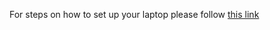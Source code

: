 For steps on how to set up your laptop please follow [this link](https://docs.google.com/document/d/1ATz1OseHsP312doLC3NHczXmJ8UD7nwWaF3_pSPANIY/edit?usp=sharing)
